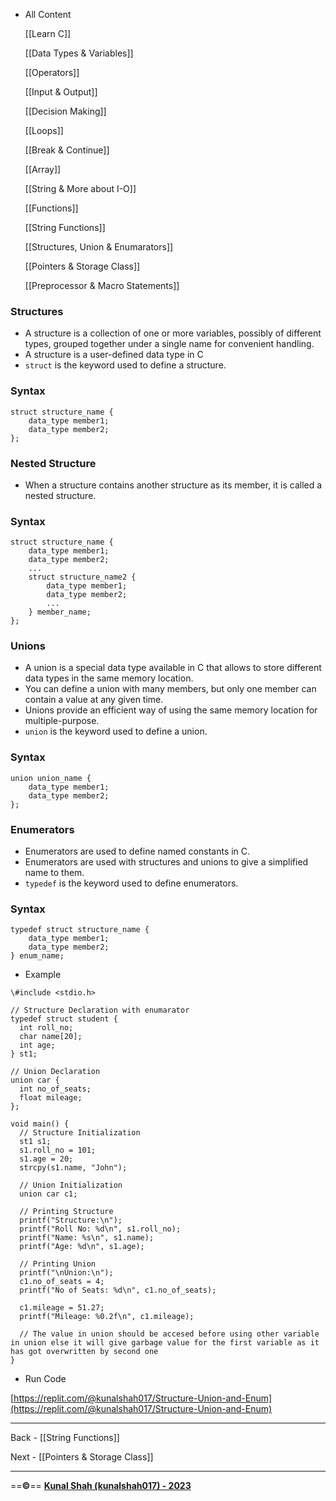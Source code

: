 - All Content
    
    [[Learn C]]
    
    [[Data Types & Variables]]
    
    [[Operators]]
    
    [[Input & Output]]
    
    [[Decision Making]]
    
    [[Loops]]
    
    [[Break & Continue]]
    
    [[Array]]
    
    [[String & More about I-O]]
    
    [[Functions]]
    
    [[String Functions]]
    
    [[Structures, Union & Enumarators]]
    
    [[Pointers & Storage Class]]
    
    [[Preprocessor & Macro Statements]]
    

### Structures

- A structure is a collection of one or more variables, possibly of different types, grouped together under a single name for convenient handling.
- A structure is a user-defined data type in C
- `struct` is the keyword used to define a structure.

### Syntax

```
struct structure_name {
    data_type member1;
    data_type member2;
};
```

  

### Nested Structure

- When a structure contains another structure as its member, it is called a nested structure.

### Syntax

```
struct structure_name {
    data_type member1;
    data_type member2;
    ...
    struct structure_name2 {
        data_type member1;
        data_type member2;
        ...
    } member_name;
};
```

  

### Unions

- A union is a special data type available in C that allows to store different data types in the same memory location.
- You can define a union with many members, but only one member can contain a value at any given time.
- Unions provide an efficient way of using the same memory location for multiple-purpose.
- `union` is the keyword used to define a union.

### Syntax

```
union union_name {
    data_type member1;
    data_type member2;
};
```

  

### Enumerators

- Enumerators are used to define named constants in C.
- Enumerators are used with structures and unions to give a simplified name to them.
- `typedef` is the keyword used to define enumerators.

### Syntax

```
typedef struct structure_name {
    data_type member1;
    data_type member2;
} enum_name;
```

  

- Example

```
\#include <stdio.h>

// Structure Declaration with enumarator
typedef struct student {
  int roll_no;
  char name[20];
  int age;
} st1;

// Union Declaration
union car {
  int no_of_seats;
  float mileage;
};

void main() {
  // Structure Initialization
  st1 s1;
  s1.roll_no = 101;
  s1.age = 20;
  strcpy(s1.name, "John");

  // Union Initialization
  union car c1;

  // Printing Structure
  printf("Structure:\n");
  printf("Roll No: %d\n", s1.roll_no);
  printf("Name: %s\n", s1.name);
  printf("Age: %d\n", s1.age);

  // Printing Union
  printf("\nUnion:\n");
  c1.no_of_seats = 4;
  printf("No of Seats: %d\n", c1.no_of_seats);

  c1.mileage = 51.27;
  printf("Mileage: %0.2f\n", c1.mileage);

  // The value in union should be accesed before using other variable in union else it will give garbage value for the first variable as it has got overwritten by second one
}
```

- Run Code

[https://replit.com/@kunalshah017/Structure-Union-and-Enum](https://replit.com/@kunalshah017/Structure-Union-and-Enum)

---

Back - [[String Functions]]

Next - [[Pointers & Storage Class]]

---

==**©️**== [**Kunal Shah (kunalshah017) - 2023**](https://kunalshah017.vercel.app/)